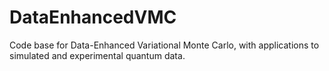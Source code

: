 # DataEnhancedVMC
Code base for Data-Enhanced Variational Monte Carlo, with applications to simulated and experimental quantum data.
